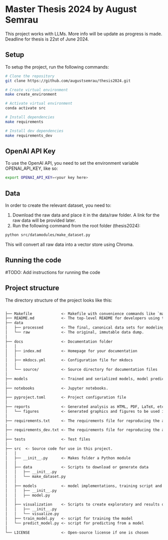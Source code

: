 # Master Thesis 2024 by August Semrau
This project works with LLMs. More info will be update as progress is made.  
Deadline for thesis is 22st of June 2024.

## Setup
To setup the project, run the following commands:

```bash
# Clone the repository
git clone https://github.com/augustsemrau/thesis2024.git

# Create virtual environment
make create_environment

# Activate virtual environment
conda activate src

# Install dependencies
make requirements

# Install dev dependencies
make requirements_dev
```

## OpenAI API Key
To use the OpenAI API, you need to set the environment variable OPENAI_API_KEY, like so:
```bash
export OPENAI_API_KEY=<your key here>
```


## Data
In order to create the relevant dataset, you need to:
1. Download the raw data and place it in the data/raw folder. A link for the raw data will be provided later.
2. Run the following command from the root folder (thesis2024):
```bash
python src/datamodules/make_dataset.py
```
This will convert all raw data into a vector store using Chroma.


## Running the code
#TODO: Add instructions for running the code


## Project structure
The directory structure of the project looks like this:

```txt

├── Makefile             <- Makefile with convenience commands like `make data` or `make train`
├── README.md            <- The top-level README for developers using this project.
├── data
│   ├── processed        <- The final, canonical data sets for modeling.
│   └── raw              <- The original, immutable data dump.
│
├── docs                 <- Documentation folder
│   │
│   ├── index.md         <- Homepage for your documentation
│   │
│   ├── mkdocs.yml       <- Configuration file for mkdocs
│   │
│   └── source/          <- Source directory for documentation files
│
├── models               <- Trained and serialized models, model predictions, or model summaries
│
├── notebooks            <- Jupyter notebooks.
│
├── pyproject.toml       <- Project configuration file
│
├── reports              <- Generated analysis as HTML, PDF, LaTeX, etc.
│   └── figures          <- Generated graphics and figures to be used in reporting
│
├── requirements.txt     <- The requirements file for reproducing the analysis environment
|
├── requirements_dev.txt <- The requirements file for reproducing the analysis environment
│
├── tests                <- Test files
│
├── src  <- Source code for use in this project.
│   │
│   ├── __init__.py      <- Makes folder a Python module
│   │
│   ├── data             <- Scripts to download or generate data
│   │   ├── __init__.py
│   │   └── make_dataset.py
│   │
│   ├── models           <- model implementations, training script and prediction script
│   │   ├── __init__.py
│   │   ├── model.py
│   │
│   ├── visualization    <- Scripts to create exploratory and results oriented visualizations
│   │   ├── __init__.py
│   │   └── visualize.py
│   ├── train_model.py   <- script for training the model
│   └── predict_model.py <- script for predicting from a model
│
└── LICENSE              <- Open-source license if one is chosen
```